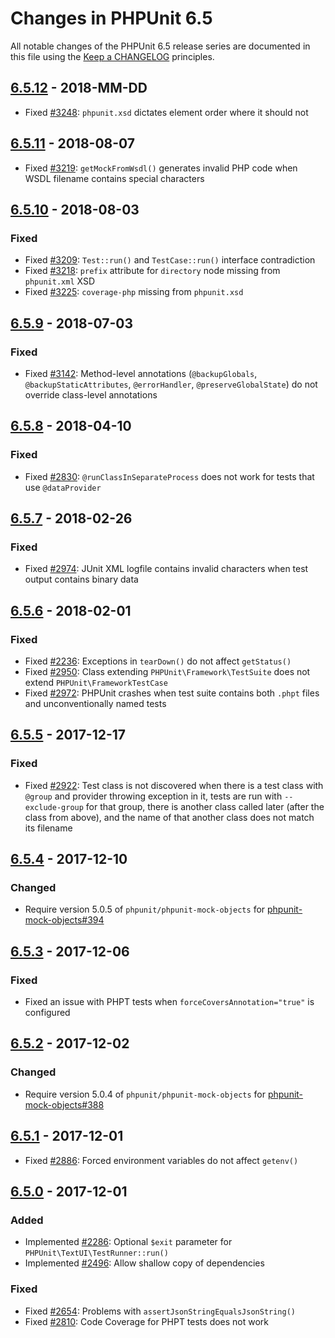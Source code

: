 # Changes in PHPUnit 6.5

All notable changes of the PHPUnit 6.5 release series are documented in this file using the [Keep a CHANGELOG](http://keepachangelog.com/) principles.

## [6.5.12] - 2018-MM-DD

* Fixed [#3248](https://github.com/sebastianbergmann/phpunit/issues/3248): `phpunit.xsd` dictates element order where it should not

## [6.5.11] - 2018-08-07

* Fixed [#3219](https://github.com/sebastianbergmann/phpunit/issues/3219): `getMockFromWsdl()` generates invalid PHP code when WSDL filename contains special characters

## [6.5.10] - 2018-08-03

### Fixed

* Fixed [#3209](https://github.com/sebastianbergmann/phpunit/issues/3209): `Test::run()` and `TestCase::run()` interface contradiction
* Fixed [#3218](https://github.com/sebastianbergmann/phpunit/issues/3218): `prefix` attribute for `directory` node missing from `phpunit.xml` XSD
* Fixed [#3225](https://github.com/sebastianbergmann/phpunit/issues/3225): `coverage-php` missing from `phpunit.xsd`

## [6.5.9] - 2018-07-03

### Fixed

* Fixed [#3142](https://github.com/sebastianbergmann/phpunit/issues/3142): Method-level annotations (`@backupGlobals`, `@backupStaticAttributes`, `@errorHandler`, `@preserveGlobalState`) do not override class-level annotations

## [6.5.8] - 2018-04-10

### Fixed

* Fixed [#2830](https://github.com/sebastianbergmann/phpunit/issues/2830): `@runClassInSeparateProcess` does not work for tests that use `@dataProvider`

## [6.5.7] - 2018-02-26

### Fixed

* Fixed [#2974](https://github.com/sebastianbergmann/phpunit/issues/2974): JUnit XML logfile contains invalid characters when test output contains binary data

## [6.5.6] - 2018-02-01

### Fixed

* Fixed [#2236](https://github.com/sebastianbergmann/phpunit/issues/2236): Exceptions in `tearDown()` do not affect `getStatus()`
* Fixed [#2950](https://github.com/sebastianbergmann/phpunit/issues/2950): Class extending `PHPUnit\Framework\TestSuite` does not extend `PHPUnit\FrameworkTestCase`
* Fixed [#2972](https://github.com/sebastianbergmann/phpunit/issues/2972): PHPUnit crashes when test suite contains both `.phpt` files and unconventionally named tests

## [6.5.5] - 2017-12-17

### Fixed

* Fixed [#2922](https://github.com/sebastianbergmann/phpunit/issues/2922): Test class is not discovered when there is a test class with `@group` and provider throwing exception in it, tests are run with `--exclude-group` for that group, there is another class called later (after the class from above), and the name of that another class does not match its filename

## [6.5.4] - 2017-12-10

### Changed

* Require version 5.0.5 of `phpunit/phpunit-mock-objects` for [phpunit-mock-objects#394](https://github.com/sebastianbergmann/phpunit-mock-objects/issues/394)

## [6.5.3] - 2017-12-06

### Fixed

* Fixed an issue with PHPT tests when `forceCoversAnnotation="true"` is configured

## [6.5.2] - 2017-12-02

### Changed

* Require version 5.0.4 of `phpunit/phpunit-mock-objects` for [phpunit-mock-objects#388](https://github.com/sebastianbergmann/phpunit-mock-objects/issues/388)

## [6.5.1] - 2017-12-01

* Fixed [#2886](https://github.com/sebastianbergmann/phpunit/pull/2886): Forced environment variables do not affect `getenv()`

## [6.5.0] - 2017-12-01

### Added

* Implemented [#2286](https://github.com/sebastianbergmann/phpunit/issues/2286): Optional `$exit` parameter for `PHPUnit\TextUI\TestRunner::run()`
* Implemented [#2496](https://github.com/sebastianbergmann/phpunit/issues/2496): Allow shallow copy of dependencies

### Fixed

* Fixed [#2654](https://github.com/sebastianbergmann/phpunit/issues/2654): Problems with `assertJsonStringEqualsJsonString()`
* Fixed [#2810](https://github.com/sebastianbergmann/phpunit/pull/2810): Code Coverage for PHPT tests does not work

[6.5.12]: https://github.com/sebastianbergmann/phpunit/compare/6.5.11...6.5.12
[6.5.11]: https://github.com/sebastianbergmann/phpunit/compare/6.5.10...6.5.11
[6.5.10]: https://github.com/sebastianbergmann/phpunit/compare/6.5.9...6.5.10
[6.5.9]: https://github.com/sebastianbergmann/phpunit/compare/6.5.8...6.5.9
[6.5.8]: https://github.com/sebastianbergmann/phpunit/compare/6.5.7...6.5.8
[6.5.7]: https://github.com/sebastianbergmann/phpunit/compare/6.5.6...6.5.7
[6.5.6]: https://github.com/sebastianbergmann/phpunit/compare/6.5.5...6.5.6
[6.5.5]: https://github.com/sebastianbergmann/phpunit/compare/6.5.4...6.5.5
[6.5.4]: https://github.com/sebastianbergmann/phpunit/compare/6.5.3...6.5.4
[6.5.3]: https://github.com/sebastianbergmann/phpunit/compare/6.5.2...6.5.3
[6.5.2]: https://github.com/sebastianbergmann/phpunit/compare/6.5.1...6.5.2
[6.5.1]: https://github.com/sebastianbergmann/phpunit/compare/6.5.0...6.5.1
[6.5.0]: https://github.com/sebastianbergmann/phpunit/compare/6.4...6.5.0

